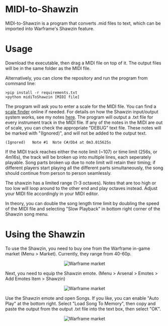 # MIDI-to-Shawzin

MIDI-to-Shawzin is a program that converts .mid files to text, which can be imported into  Warframe's Shawzin feature.

# Usage

Download the executable, then drag a MIDI file on top of it. The output files will be in the same folder as the MIDI file.

Alternatively, you can clone the repository and run the program from command line:
```
>pip install -r requirements.txt
>python midiToShawzin [MIDI file]
```

The program will ask you to enter a scale for the MIDI file. You can find a <a href="https://www.scales-chords.com/scalefinder.php">scale finder</a> online if needed. For details on how the Shawzin input/output system works, see my notes <a href="https://www.reddit.com/r/Warframe/comments/cxbxoc/shawzin_song_recording_syntax/">here</a>. The program will output a .txt file for every instrument track in the MIDI file. If any of the notes in the MIDI are out of scale, you can check the appropriate "DEBUG" text file. These notes will be marked with "(Ignored)", and will not be added to the output text.
```
(Ignored)	Note #1	 Note C#/Db4 at 0m3.015625s
```
If the MIDI track reaches either the note limit (~107) or time limit (256s, or 4m16s), the track will be broken up into multiple lines, each seperately playable. Song parts broken up due to note limit will retain their timing; if different players start playing all the different parts simultaneously, the song should continue from person to person seamlessly.

The shawzin has a limited range (1-3 octaves). Notes that are too high or too low will loop around to the other end and play octaves instead. Adjust your MIDI file accordingly in your MIDI editor.

In theory, you can double the song length time limit by doubling the speed of the MIDI file and selecting "Slow Playback" in bottom right corner of the Shawzin song menu.

# Using the Shawzin
To use the Shawzin, you need to buy one from the Warframe in-game market (Menu > Market). Currently, they range from 40-60p.

<p align="center">
    <img src="https://i.imgur.com/Bxe3WwP.png" alt="Warframe market">
</p>

Next, you need to equip the Shawzin emote. (Menu > Arsenal > Emotes > Add Emotes Item > Shawzin)

<p align="center">
    <img src="https://i.imgur.com/eidLiAy.png" alt="Warframe market">
</p>

Use the Shawzin emote and open Songs. If you like, you can enable "Auto Play" at the bottom right. Select "Load Song To Memory", then copy and paste the output from the output .txt file into the text box, then select "OK".

<p align="center">
    <img src="https://i.imgur.com/x7RPBIk.png" alt="Warframe market">
</p>
